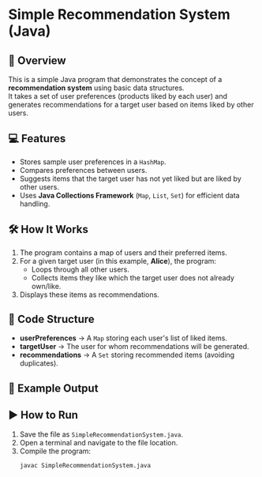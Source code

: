# Simple Recommendation System (Java)

## 📌 Overview
This is a simple Java program that demonstrates the concept of a **recommendation system** using basic data structures.  
It takes a set of user preferences (products liked by each user) and generates recommendations for a target user based on items liked by other users.

## 💻 Features
- Stores sample user preferences in a `HashMap`.
- Compares preferences between users.
- Suggests items that the target user has not yet liked but are liked by other users.
- Uses **Java Collections Framework** (`Map`, `List`, `Set`) for efficient data handling.

## 🛠️ How It Works
1. The program contains a map of users and their preferred items.
2. For a given target user (in this example, **Alice**), the program:
    - Loops through all other users.
    - Collects items they like which the target user does not already own/like.
3. Displays these items as recommendations.

## 📂 Code Structure
- **userPreferences** → A `Map` storing each user's list of liked items.
- **targetUser** → The user for whom recommendations will be generated.
- **recommendations** → A `Set` storing recommended items (avoiding duplicates).

## 🚀 Example Output

## ▶️ How to Run
1. Save the file as `SimpleRecommendationSystem.java`.
2. Open a terminal and navigate to the file location.
3. Compile the program:
   ```bash
   javac SimpleRecommendationSystem.java
